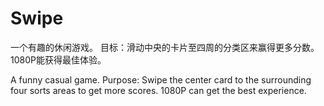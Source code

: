 # Swipe

一个有趣的休闲游戏。
目标：滑动中央的卡片至四周的分类区来赢得更多分数。
1080P能获得最佳体验。

A funny casual game.
Purpose: Swipe the center card to the surrounding four sorts areas to get more scores.
1080P can get the best experience.
